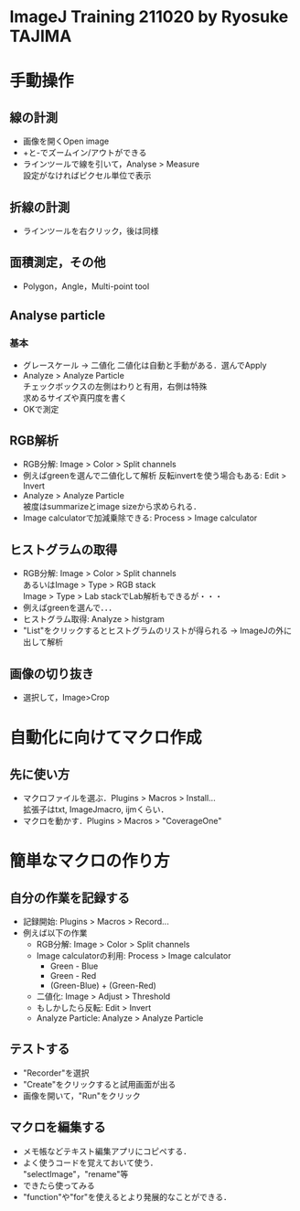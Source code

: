 ImageJ Training 211020 by Ryosuke TAJIMA  
==============  
  
# 手動操作
## 線の計測  
- 画像を開くOpen image  
- +と-でズームイン/アウトができる  
- ラインツールで線を引いて，Analyse > Measure  
    設定がなければピクセル単位で表示
  
## 折線の計測
- ラインツールを右クリック，後は同様  
  
## 面積測定，その他
- Polygon，Angle，Multi-point tool  
  
## Analyse particle  
### 基本
- グレースケール -> 二値化
    二値化は自動と手動がある．選んでApply  
- Analyze > Analyze Particle  
    チェックボックスの左側はわりと有用，右側は特殊  
    求めるサイズや真円度を書く  
- OKで測定  
  
## RGB解析
- RGB分解: Image > Color > Split channels  
- 例えばgreenを選んで二値化して解析
    反転invertを使う場合もある: Edit > Invert  
- Analyze > Analyze Particle  
    被度はsummarizeとimage sizeから求められる．  
- Image calculatorで加減乗除できる: Process > Image calculator  
  
## ヒストグラムの取得
- RGB分解: Image > Color > Split channels  
    あるいはImage > Type > RGB stack  
    Image > Type > Lab stackでLab解析もできるが・・・
- 例えばgreenを選んで．．．
- ヒストグラム取得: Analyze > histgram  
- "List"をクリックするとヒストグラムのリストが得られる -> ImageJの外に出して解析  
  
## 画像の切り抜き
- 選択して，Image>Crop  
  
# 自動化に向けてマクロ作成
## 先に使い方
- マクロファイルを選ぶ．Plugins > Macros > Install...  
    拡張子はtxt, ImageJmacro, ijmくらい．
- マクロを動かす．Plugins > Macros > "CoverageOne"  
  
# 簡単なマクロの作り方
## 自分の作業を記録する
- 記録開始: Plugins > Macros > Record...  
- 例えば以下の作業  
    - RGB分解: Image > Color > Split channels  
    - Image calculatorの利用: Process > Image calculator  
        - Green - Blue  
        - Green - Red  
        - (Green-Blue) + (Green-Red)  
    - 二値化: Image > Adjust > Threshold  
    - もしかしたら反転: Edit > Invert  
    - Analyze Particle: Analyze > Analyze Particle  
  
## テストする
- "Recorder"を選択
- "Create"をクリックすると試用画面が出る  
- 画像を開いて，"Run"をクリック
  
## マクロを編集する
- メモ帳などテキスト編集アプリにコピペする．  
- よく使うコードを覚えておいて使う．  
    "selectImage"，"rename"等
- できたら使ってみる  
- "function"や"for"を使えるとより発展的なことができる．  